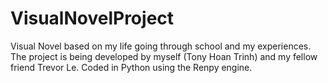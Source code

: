 # VisualNovelProject
Visual Novel based on my life going through school and my experiences.                                 The project is being developed by myself (Tony Hoan Trinh) and my fellow friend Trevor Le. Coded in Python using the Renpy engine.
